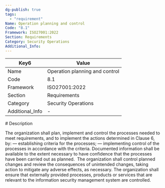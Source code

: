 ```yaml
---
dg-publish: true
tags:
  - "requirement"
Name: Operation planning and control
Code: "8.1"
Framework: ISO27001:2022
Section: Requirements
Category: Security Operations
Additional_Info: 
---
```


<div><table class="dataview table-view-table"><thead class="table-view-thead"><tr class="table-view-tr-header"><th class="table-view-th"><span>Key</span><span class="dataview small-text">6</span></th><th class="table-view-th"><span>Value</span></th></tr></thead><tbody class="table-view-tbody"><tr><td><span>Name</span></td><td><span>Operation planning and control</span></td></tr><tr><td><span>Code</span></td><td><span>8.1</span></td></tr><tr><td><span>Framework</span></td><td><span>ISO27001:2022</span></td></tr><tr><td><span>Section</span></td><td><span>Requirements</span></td></tr><tr><td><span>Category</span></td><td><span>Security Operations</span></td></tr><tr><td><span>Additional_Info</span></td><td><span>-</span></td></tr></tbody></table></div>
# Description

The organization shall plan, implement and control the processes needed to meet requirements, and to implement the actions determined in Clause 6, by: 
— establishing criteria for the processes;
 — implementing control of the processes in accordance with the criteria. 
Documented information shall be available to the extent necessary to have confidence that the processes have been carried out as planned. 
The organization shall control planned changes and review the consequences of unintended changes, taking action to mitigate any adverse effects, as necessary. 
The organization shall ensure that externally provided processes, products or services that are relevant to the information security management system are controlled.
